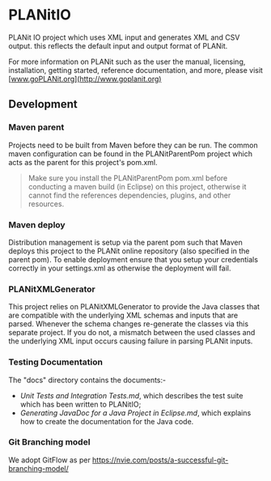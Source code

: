 # PLANitIO

PLANit IO project which uses XML input and generates XML and CSV output. this reflects the default input and output format of PLANit.

For more information on PLANit such as the user the manual, licensing, installation, getting started, reference documentation, and more, please visit [www.goPLANit.org](http://www.goplanit.org)

## Development

### Maven parent

Projects need to be built from Maven before they can be run. The common maven configuration can be found in the PLANitParentPom project which acts as the parent for this project's pom.xml.

> Make sure you install the PLANitParentPom pom.xml before conducting a maven build (in Eclipse) on this project, otherwise it cannot find the references dependencies, plugins, and other resources.

### Maven deploy

Distribution management is setup via the parent pom such that Maven deploys this project to the PLANit online repository (also specified in the parent pom). To enable deployment ensure that you setup your credentials correctly in your settings.xml as otherwise the deployment will fail.

### PLANitXMLGenerator

This project relies on PLANitXMLGenerator to provide the Java classes that are compatible with the underlying XML schemas and inputs that are parsed. Whenever the schema changes re-generate the classes via this separate project. If you do not, a mismatch between the used classes and the underlying XML input occurs causing failure in parsing PLANit inputs.
 
### Testing Documentation

The "docs" directory contains the documents:- 

- *Unit Tests and Integration Tests.md*, which describes the test suite which has been written to PLANitIO;
- *Generating JavaDoc for a Java Project in Eclipse.md*, which explains how to create the documentation for the Java code.

### Git Branching model

We adopt GitFlow as per https://nvie.com/posts/a-successful-git-branching-model/
